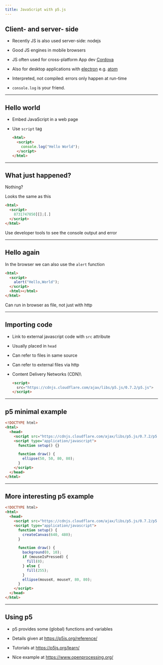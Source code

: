 ```yaml
---
title: JavaScript with p5.js
---
```


## Client- and server- side

- Recently JS is also used server-side: nodejs

- Good JS engines in mobile browsers

- JS often used for cross-platform App dev
  [Cordova](https://cordova.apache.org/)

- Also for desktop applications with
  [electron](https://electronjs.org/) e.g. [atom](https://atom.io/)

- Interpreted, not compiled: errors only happen at run-time

- `console.log` is your friend.

---

## Hello world

- Embed JavaScript in a web page

- Use `script` tag

  ```html
  <html>
    <script>
      console.log("Hello World");
    </script>
  </html>
  ```

---

## What just happened?

Nothing?

Looks the same as this

```html
<html>
  <script>
    8731747850][];[.]
  </script>
</html>
```

Use developer tools to see the console output and error

---

## Hello again

In the browser we can also use the `alert` function

```html
<html>
  <script>
    alert("Hello,World");
  </script>
  <html></html>
</html>
```

Can run in browser as file, not just with http

---

## Importing code

- Link to external javascript code with `src` attribute

- Usually placed in `head`

- Can refer to files in same source

- Can refer to external files via http

- Content Delivery Networks (CDN)\

  ```html
  <script>
    src="https://cdnjs.cloudflare.com/ajax/libs/p5.js/0.7.2/p5.js">
  </script>
  ```

---

## p5 minimal example

```html
<!DOCTYPE html>
<html>
  <head>
    <script src="https://cdnjs.cloudflare.com/ajax/libs/p5.js/0.7.2/p5.js"></script>
    <script type="application/javascript">
      function setup() {}

      function draw() {
        ellipse(50, 50, 80, 80);
      }
    </script>
  </head>
</html>
```

---

## More interesting p5 example

```html
<!DOCTYPE html>
<html>
  <head>
    <script src="https://cdnjs.cloudflare.com/ajax/libs/p5.js/0.7.2/p5.js"></script>
    <script type="application/javascript">
      function setup() {
        createCanvas(640, 480);
      }

      function draw() {
        background(0, 10);
        if (mouseIsPressed) {
          fill(0);
        } else {
          fill(255);
        }
        ellipse(mouseX, mouseY, 80, 80);
      }
    </script>
  </head>
</html>
```

---

## Using p5

- p5 provides some (global) functions and variables

- Details given at <https://p5js.org/reference/>

- Tutorials at <https://p5js.org/learn/>

- Nice example at <https://www.openprocessing.org/>
